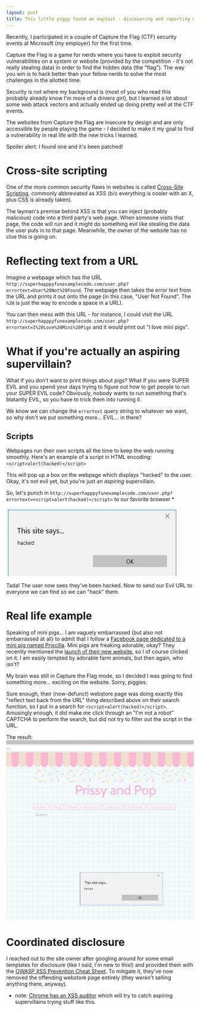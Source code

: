 ```yaml
---
layout: post
title: This little piggy found an exploit - discovering and reporting my first XSS vulnerability in the wild
---
```


Recently, I participated in a couple of Capture the Flag (CTF) security events at Microsoft (my employer) for the first time.

Capture the Flag is a game for nerds where you have to exploit security vulnerabilities on a system or website (provided by the competition - it's not really stealing data) in order to find the hidden data (the "flag"). The way you win is to hack better than your fellow nerds to solve the most challenges in the allotted time.

Security is not where my background is (most of you who read this probably already know I'm more of a drivers girl), but I learned a lot about some web attack vectors and actually ended up doing pretty well at the CTF events.

The websites from Capture the Flag are insecure by design and are only accessible by people playing the game - I decided to make it my goal to find a vulnerability in real life with the new tricks I learned.

Spoiler alert: I found one and it's been patched!

# Cross-site scripting
One of the more common security flaws in websites is called [Cross-Site Scripting](https://en.wikipedia.org/wiki/Cross-site_scripting), commonly abbreviated as XSS (b/c everything is cooler with an X, plus CSS is already taken).

The layman's premise behind XSS is that you can inject (probably malicious) code into a third party's web page. When someone visits that page, the code will run and it might do something evil like stealing the data the user puts in to that page. Meanwhile, the owner of the website has no clue this is going on.

# Reflecting text from a URL
Imagine a webpage which has the URL `http://superhapppyfunexamplecode.com/user.php?errortext=User%20Not%20Found`. 
The webpage then takes the error text from the URL and prints it out onto the page (in this case, "User Not Found". The `%20` is just the way to encode a space in a URL).

You can then mess with this URL - for instance, I could visit the URL `http://superhapppyfunexamplecode.com/user.php?errortext=I%20Love%20Mini%20Pigs` and it would print out "I love mini pigs".

# What if you're actually an aspiring supervillain?
What if you don't want to print things about pigs? What if you were SUPER EVIL and you spend your days trying to figure out how to get people to run your SUPER EVIL code? Obviously, nobody wants to run something that's blatantly EVIL, so you have to trick them into running it. 

We know we can change the `errortext` query string to whatever we want, so why don't we put something more... EVIL... in there?

## Scripts
Webpages run their own scripts all the time to keep the web running smoothly. 
Here's an example of a script in HTML encoding:
`<script>alert(hacked)</script>`

This will pop up a box on the webpage which displays "hacked" to the user. Okay, it's not evil yet, but you're just an *aspiring* supervillain.

So, let's punch in `http://superhapppyfunexamplecode.com/user.php?errortext=<script>alert(hacked)</script>` to our favorite browser *

![hacked xss](../images/hacked_xss.jpg)

Tada! The user now sees they've been hacked. Now to send our Evil URL to everyone we can find so we can "hack" them.

# Real life example
Speaking of mini pigs... I am vaguely embarrassed (but also not embarrassed at all) to admit that I follow a [Facebook page dedicated to a mini pig named Priscilla](https://www.facebook.com/PrissyandPop/). Mini pigs are freaking adorable, okay? They recently mentioned the [launch of their new website](http://www.prissyandpop.com/), so I of course clicked on it. I am easily tempted by adorable farm animals, but then again, who isn't?

My brain was still in Capture the Flag mode, so I decided I was going to find something more... exciting on the website. Sorry, piggies.

Sure enough, their (now-defunct) webstore page was doing exactly this "reflect text back from the URL" thing described above on their search function, so I put in a search for `<script>alert(hacked)</script>`. Amusingly enough, it did make me click through an "I'm not a robot" CAPTCHA to perform the search, but did not try to filter out the script in the URL. 

The result:
![prissy and pop xss](../images/prissyandpop.jpg)

# Coordinated disclosure
I reached out to the site owner after googling around for some email templates for disclosure (like I said, I'm new to this!) and provided them with the [OWASP XSS Prevention Cheat Sheet](https://www.owasp.org/index.php/XSS_(Cross_Site_Scripting)_Prevention_Cheat_Sheet). To mitigate it, they've now removed the offending webstore page entirely (they weren't selling anything there, anyway).


* note: [Chrome has an XSS auditor](https://www.chromium.org/developers/design-documents/xss-auditor) which will try to catch aspiring supervillains trying stuff like this.
